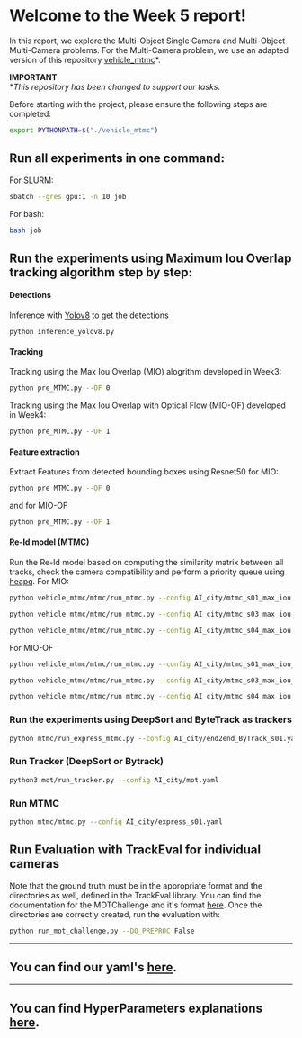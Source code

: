 
# Welcome to the Week 5 report!

In this report, we explore the Multi-Object Single Camera and Multi-Object Multi-Camera problems. For the Multi-Camera problem, we use an adapted version of this repository [vehicle_mtmc](https://github.com/regob/vehicle_mtmc)*.

**IMPORTANT**  
**This repository has been changed to support our tasks*.

Before starting with the project, please ensure the following steps are completed:

```bash
export PYTHONPATH=$("./vehicle_mtmc")
```

## Run all experiments in one command:

For SLURM:
```bash
sbatch --gres gpu:1 -n 10 job
```
For bash:  
```bash
bash job
```


## Run the experiments using Maximum Iou Overlap tracking algorithm step by step:
#### Detections
Inference with [Yolov8](https://github.com/ultralytics/ultralytics) to get the detections
```
python inference_yolov8.py
```

#### Tracking 
Tracking using the Max Iou Overlap (MIO) alogrithm developed in Week3: 
```bash
python pre_MTMC.py --OF 0
```
Tracking using the Max Iou Overlap with Optical Flow (MIO-OF) developed in Week4:
```bash
python pre_MTMC.py --OF 1
```

#### Feature extraction
Extract Features from detected bounding boxes using Resnet50 for MIO:
```bash
python pre_MTMC.py --OF 0
```
and for MIO-OF
```bash
python pre_MTMC.py --OF 1
```

#### Re-Id model (MTMC)
Run the Re-Id model based on computing the similarity matrix between all tracks, check the camera compatibility and perform a priority queue using [heapq](https://docs.python.org/3/library/heapq.html). For MIO:
```bash
python vehicle_mtmc/mtmc/run_mtmc.py --config AI_city/mtmc_s01_max_iou.yaml
```
```bash
python vehicle_mtmc/mtmc/run_mtmc.py --config AI_city/mtmc_s03_max_iou.yaml
```
```bash
python vehicle_mtmc/mtmc/run_mtmc.py --config AI_city/mtmc_s04_max_iou.yaml
```
For MIO-OF
```bash
python vehicle_mtmc/mtmc/run_mtmc.py --config AI_city/mtmc_s01_max_iou_OF.yaml
```
```bash
python vehicle_mtmc/mtmc/run_mtmc.py --config AI_city/mtmc_s03_max_iou_OF.yaml
```
```bash
python vehicle_mtmc/mtmc/run_mtmc.py --config AI_city/mtmc_s04_max_iou_OF.yaml
```

### Run the experiments using DeepSort and ByteTrack as trackers

```bash
python mtmc/run_express_mtmc.py --config AI_city/end2end_ByTrack_s01.yaml
```

### Run Tracker (DeepSort or Bytrack)
```bash
python3 mot/run_tracker.py --config AI_city/mot.yaml
```

### Run MTMC

```bash
python mtmc/mtmc.py --config AI_city/express_s01.yaml
```



## Run Evaluation with TrackEval for individual cameras
Note that the ground truth must be in the appropriate format and the directories as well, defined in the TrackEval library. You can find the documentation for the
MOTChallenge and it's format [here](https://github.com/JonathonLuiten/TrackEval/tree/master/docs/MOTChallenge-Official). Once the directories are correctly created, run the evaluation with:
```bash
python run_mot_challenge.py --DO_PREPROC False 
```

------------
## You can find our yaml's [here](https://github.com/mcv-m6-video/mcv-m6-2023-team6/tree/main/week5/vehicle_mtmc/config/AI_city).

--------
## You can find HyperParameters explanations [here](https://github.com/mcv-m6-video/mcv-m6-2023-team6/tree/main/week5/vehicle_mtmc/config/defaults.py).







